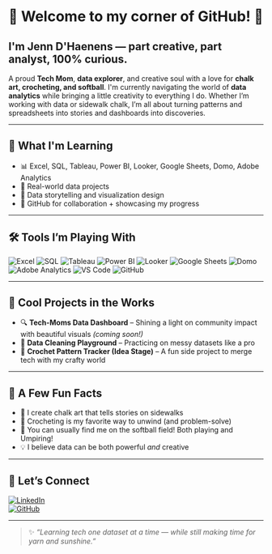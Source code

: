 # 🌸 Welcome to my corner of GitHub! 🌸

## I'm Jenn D'Haenens — part creative, part analyst, 100% curious.  
 
A proud **Tech Mom**, **data explorer**, and creative soul with a love for **chalk art, crocheting, and softball**. 
I'm currently navigating the world of **data analytics** while bringing a little creativity to everything I do. Whether I’m working with data or sidewalk chalk, I’m all about turning patterns and spreadsheets into stories and dashboards into discoveries.

---

## 🧠 What I'm Learning
- 📊 Excel, SQL, Tableau, Power BI, Looker, Google Sheets, Domo, Adobe Analytics
- 🎯 Real-world data projects
- 🧩 Data storytelling and visualization design
- 🚀 GitHub for collaboration + showcasing my progress

---

## 🛠️ Tools I’m Playing With

![Excel](https://img.shields.io/badge/-Excel-217346?style=flat&logo=microsoft-excel&logoColor=white)
![SQL](https://img.shields.io/badge/-SQL-4479A1?style=flat&logo=postgresql&logoColor=white)
![Tableau](https://img.shields.io/badge/-Tableau-E97627?style=flat&logo=tableau&logoColor=white)
![Power BI](https://img.shields.io/badge/-PowerBI-F2C811?style=flat&logo=powerbi&logoColor=black)
![Looker](https://img.shields.io/badge/-Looker-4285F4?style=flat&logo=looker&logoColor=white)
![Google Sheets](https://img.shields.io/badge/-Google%20Sheets-34A853?style=flat&logo=google-sheets&logoColor=white)
![Domo](https://img.shields.io/badge/-Domo-007DB8?style=flat&logo=domo&logoColor=white)
![Adobe Analytics](https://img.shields.io/badge/-Adobe%20Analytics-2A2A2A?style=flat&logo=adobe-analytics&logoColor=white)
![VS Code](https://img.shields.io/badge/-VSCode-007ACC?style=flat&logo=visual-studio-code&logoColor=white)
![GitHub](https://img.shields.io/badge/-GitHub-181717?style=flat&logo=github&logoColor=white)

---

## 📂 Cool Projects in the Works

- 🔍 **Tech-Moms Data Dashboard** – Shining a light on community impact with beautiful visuals *(coming soon!)*
- 🧼 **Data Cleaning Playground** – Practicing on messy datasets like a pro
- 🧶 **Crochet Pattern Tracker (Idea Stage)** – A fun side project to merge tech with my crafty world

---

## 🌟 A Few Fun Facts

- 🎨 I create chalk art that tells stories on sidewalks
- 🧶 Crocheting is my favorite way to unwind (and problem-solve)
- 🥎 You can usually find me on the softball field!  Both playing and Umpiring!
- 💡 I believe data can be both powerful *and* creative

---

## 🤝 Let’s Connect

[![LinkedIn](https://img.shields.io/badge/-Let’s%20Connect%20on%20LinkedIn-0A66C2?style=flat&logo=linkedin&logoColor=white)](https://www.linkedin.com/in/jenn-dhaenens/)  
[![GitHub](https://img.shields.io/badge/-Visit%20My%20GitHub-181717?style=flat&logo=github&logoColor=white)](https://github.com/skittlesandtulips)

---

> ✨ *“Learning tech one dataset at a time — while still making time for yarn and sunshine.”*
